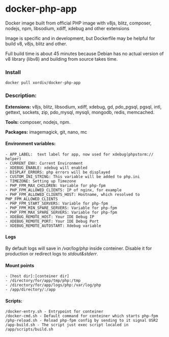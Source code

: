 # docker-php-app
Docker image built from official PHP image with v8js, blitz, composer, nodejs, npm, libsodium, xdiff, xdebug and other extensions

Image is specific and in development, but Dockerfile may be helpful for build v8, v8js, blitz and other.

Full build time is about 45 minutes because Debian has no actual version of v8 library (libv8) and building from source takes time.

### Install
    docker pull xordiv/docker-php-app

### Description:

**Extensions:** v8js, blitz, libsodium, xdiff, xdebug, gd,
 pdo_pgsql, pgsql, intl, gettext, sockets, zip, pdo_mysql, mysqli,  mongodb, redis, memcached.

**Tools:** composer, nodejs, npm. 

**Packages:** imagemagick, git, nano, mc


#### Environment variables:

    - APP_LABEL:  text label for app, now used for xdebug(phpstorm:// helper)
    - CURRENT_ENV: Current Environment
    - XDEBUG_ENABLE: xdebug will enabled
    - DISPLAY_ERRORS: php errors will be displayed
    - CUSTOM_INI_STRING: This variable will be added to php.ini
    - TIMEZONE: Setting up Timezone
    - PHP_FPM_MAX_CHILDREN: Variable for php-fpm
    - PHP_FPM_ALLOWED_CLIENTS: IP of nginx, for example
    - PHP_FPM_ALLOWED_CLIENTS_HOST: Hostname, which resolved to PHP_FPM_ALLOWED_CLIENTS
    - PHP_FPM_START_SERVERS: Variable for php-fpm
    - PHP_FPM_MIN_SPARE_SERVERS: Variable for php-fpm
    - PHP_FPM_MAX_SPARE_SERVERS: Variable for php-fpm
    - XDEBUG_REMOTE_HOST: Your IDE Debug IP
    - XDEBUG_REMOTE_PORT: Your IDE Debug Port
    - XDEBUG_REMOTE_AUTOSTART: Xdebug variable
    
#### Logs
By default logs will save in */var/log/php* inside conteiner. 
Disable it for production or redirect logs to *stdout&stderr*.
    
#### Mount points  
    - [host dir]:[conteiner dir]
    - /directory/for/app/tmp/php:/tmp
    - /directory/for/app/logs/php:/var/log/php
    - /app/directory/:/app
    
#### Scripts:
    /docker-entry.sh - Entrypoint for conteiner
    /docker-cmd.sh - Default command for conteiner which starts php-fpm
    /php-reload.sh - Reload php-fpm config by sending to it signal USR2
    /app-build.sh - The script just exec script localed in /app/scripts/build.sh
